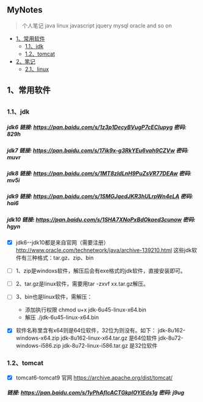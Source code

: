 ## MyNotes
> 个人笔记
java  linux  javascript  jquery  mysql oracle and so on
  
*   [1、常用软件](#commonSoft)
    *   [1.1、jdk](#jdkSoft)
    *   [1.2、tomcat](#tomcatSoft)
*   [2、笔记](#note)
    *   [2.1、linux](#linuxNote)
	
	
	
## 1、常用软件 <h2 id="commonSoft"></h2>
<h3 id="jdkSoft"></h3>

### 1.1、jdk 

##### jdk6 链接: https://pan.baidu.com/s/1z3p1DecyBVugP7cECIupyg 密码: 829h
##### jdk7 链接: https://pan.baidu.com/s/17ik9x-g3RkYEu6vah9CZVw 密码: muvr
##### jdk8 链接: https://pan.baidu.com/s/1MT8zldLnH9PuZsVR77DEAw 密码: mv5i
##### jdk9 链接: https://pan.baidu.com/s/1SMGJqedJKR3hULrpWn4eLA 密码: hai6
##### jdk10 链接: https://pan.baidu.com/s/1SHA7XNoPxBdOkaed3cunow 密码: hgyn


- [x] jdk6--jdk10都是来自官网（需要注册）
http://www.oracle.com/technetwork/java/archive-139210.html
这些jdk软件有三种格式：tar.gz、zip、bin
- [ ] 1、zip是windoxs软件，解压后会有exe格式的jdk软件，直接安装即可。
- [ ] 2、tar.gz是linux软件，需要用tar -zxvf xx.tar.gz解压。
- [ ] 3、bin也是linux软件，需解压：
   - 添加执行权限 
    chmod u+x jdk-6u45-linux-x64.bin
   - 解压 
    ./jdk-6u45-linux-x64.bin
    
- [x] 软件名称里含有x64则是64位软件，32位为则没有。如下：
jdk-8u162-windows-x64.zip  jdk-8u162-linux-x64.tar.gz  是64位软件
jdk-8u72-windows-i586.zip jdk-8u72-linux-i586.tar.gz   是32位软件


<h3 id="tomcatSoft"></h3>

### 1.2、tomcat
- [x]  tomcat6-tomcat9 官网 https://archive.apache.org/dist/tomcat/

##### 链接: https://pan.baidu.com/s/1yPhAfIcACTGkpIOYlEds1g 密码: j9ug
